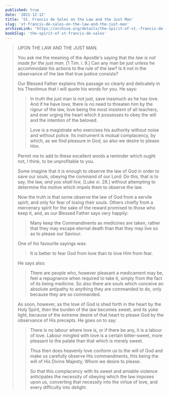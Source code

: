 ```yaml
---
published: true
date: '2021-12-12'
title: 'St. Francis de Sales on the Law and the Just Man'
slug: 'st-francis-de-sales-on-the-law-and-the-just-man'
archiveLink: 'https://archive.org/details/the-spirit-of-st.-francis-de-sales/page/67?view=theater'
bookSlug: 'the-spirit-of-st-francis-de-sales'
---
```


> UPON THE LAW AND THE JUST MAN.
>
> You ask me the meaning of the Apostle's saying that *the law is not made for the just man.* [1 Tim. i. 9.] Can any man be just unless he accommodate his actions to the rule of the law? Is it not in the observance of the law that true justice consists?
>
> Our Blessed Father explains this passage so clearly and delicately in his Theotimus that I will quote his words for you. He says:
>
>> In truth the just man is not just, save inasmuch as he has love. And if he have love, there is no need to threaten him by the rigour of the law, love being the most insistent of all teachers, and ever urging the heart which it possesses to obey the will and the intention of the beloved.
>>
>> Love is a magistrate who exercises his authority without noise and without police. Its instrument is mutual complacency, by which, as we find pleasure in God, so also we desire to please Him.
>
> Permit me to add to these excellent words a reminder which ought not, I think, to be unprofitable to you.
>
> Some imagine that it is enough to observe the law of God in order to save our souls, obeying the command of our Lord: *Do this*, that is to say, the law, *and you shall live,* [Luke xi. 28.] without attempting to determine the motive which impels them to observe the law.
>
> Now the truth is that some observe the law of God from a servile spirit, and only for fear of losing their souls. Others chiefly from a mercenary spirit for the sake of the reward promised to those who keep it, and, as our Blessed Father says very happily:
>
>> Many keep the Commandments as medicines are taken, rather that they may escape eternal death than that they may live so as to please our Saviour.
>
> One of his favourite sayings was:
>
>> It is better to fear God from love than to love Him from fear.
>
> He says also:
>
>> There are people who, however pleasant a medicament may be, feel a repugnance when required to take it, simply from the fact of its being medicine. So also there are souls which conceive an absolute antipathy to anything they are commanded to do, only because they are so commanded.
>
> As soon, however, as the love of God is shed forth in the heart by the Holy Spirit, then the burden of the law becomes sweet, and its yoke light, because of the extreme desire of that heart to please God by the observance of His precepts. He goes on to say:
>
>> There is no labour where love is, or if there be any, it is a labour of love. Labour mingled with love is a certain bitter-sweet, more pleasant to the palate than that which is merely sweet.
>>
>> Thus then does heavenly love conform us to the will of God and make us carefully observe His commandments, this being the will of His Divine Majesty, Whom we desire to please.
>>
>> So that this complacency with its sweet and amiable violence anticipates the necessity of obeying which the law imposes upon us, converting that necessity into the virtue of love, and every difficulty into delight.